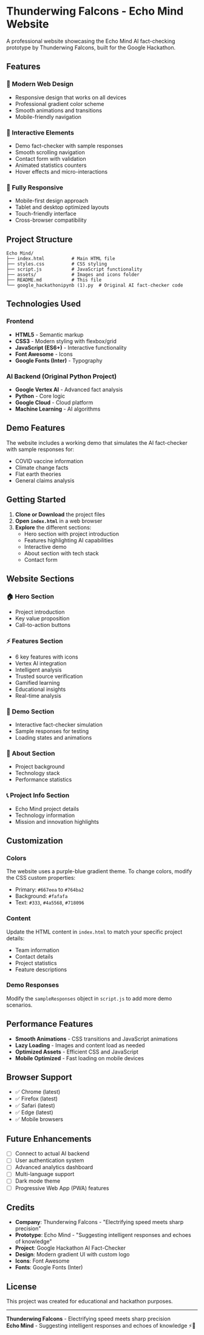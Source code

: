 # Thunderwing Falcons - Echo Mind Website

A professional website showcasing the Echo Mind AI fact-checking prototype by Thunderwing Falcons, built for the Google Hackathon.

## Features

### 🎨 Modern Web Design
- Responsive design that works on all devices
- Professional gradient color scheme
- Smooth animations and transitions
- Mobile-friendly navigation

### 🚀 Interactive Elements
- Demo fact-checker with sample responses
- Smooth scrolling navigation
- Contact form with validation
- Animated statistics counters
- Hover effects and micro-interactions

### 📱 Fully Responsive
- Mobile-first design approach
- Tablet and desktop optimized layouts
- Touch-friendly interface
- Cross-browser compatibility

## Project Structure

```
Echo Mind/
├── index.html          # Main HTML file
├── styles.css          # CSS styling
├── script.js           # JavaScript functionality
├── assets/             # Images and icons folder
├── README.md           # This file
└── google_hackathonipynb (1).py  # Original AI fact-checker code
```

## Technologies Used

### Frontend
- **HTML5** - Semantic markup
- **CSS3** - Modern styling with flexbox/grid
- **JavaScript (ES6+)** - Interactive functionality
- **Font Awesome** - Icons
- **Google Fonts (Inter)** - Typography

### AI Backend (Original Python Project)
- **Google Vertex AI** - Advanced fact analysis
- **Python** - Core logic
- **Google Cloud** - Cloud platform
- **Machine Learning** - AI algorithms

## Demo Features

The website includes a working demo that simulates the AI fact-checker with sample responses for:
- COVID vaccine information
- Climate change facts
- Flat earth theories
- General claims analysis

## Getting Started

1. **Clone or Download** the project files
2. **Open `index.html`** in a web browser
3. **Explore** the different sections:
   - Hero section with project introduction
   - Features highlighting AI capabilities
   - Interactive demo
   - About section with tech stack
   - Contact form

## Website Sections

### 🏠 Hero Section
- Project introduction
- Key value proposition
- Call-to-action buttons

### ⚡ Features Section
- 6 key features with icons
- Vertex AI integration
- Intelligent analysis
- Trusted source verification
- Gamified learning
- Educational insights
- Real-time analysis

### 🧪 Demo Section
- Interactive fact-checker simulation
- Sample responses for testing
- Loading states and animations

### 📖 About Section
- Project background
- Technology stack
- Performance statistics

### 📞 Project Info Section
- Echo Mind project details
- Technology information
- Mission and innovation highlights

## Customization

### Colors
The website uses a purple-blue gradient theme. To change colors, modify the CSS custom properties:
- Primary: `#667eea` to `#764ba2`
- Background: `#fafafa`
- Text: `#333`, `#4a5568`, `#718096`

### Content
Update the HTML content in `index.html` to match your specific project details:
- Team information
- Contact details
- Project statistics
- Feature descriptions

### Demo Responses
Modify the `sampleResponses` object in `script.js` to add more demo scenarios.

## Performance Features

- **Smooth Animations** - CSS transitions and JavaScript animations
- **Lazy Loading** - Images and content load as needed
- **Optimized Assets** - Efficient CSS and JavaScript
- **Mobile Optimized** - Fast loading on mobile devices

## Browser Support

- ✅ Chrome (latest)
- ✅ Firefox (latest)
- ✅ Safari (latest)
- ✅ Edge (latest)
- ✅ Mobile browsers

## Future Enhancements

- [ ] Connect to actual AI backend
- [ ] User authentication system
- [ ] Advanced analytics dashboard
- [ ] Multi-language support
- [ ] Dark mode theme
- [ ] Progressive Web App (PWA) features

## Credits

- **Company**: Thunderwing Falcons - "Electrifying speed meets sharp precision"
- **Prototype**: Echo Mind - "Suggesting intelligent responses and echoes of knowledge"
- **Project**: Google Hackathon AI Fact-Checker
- **Design**: Modern gradient UI with custom logo
- **Icons**: Font Awesome
- **Fonts**: Google Fonts (Inter)

## License

This project was created for educational and hackathon purposes.

---

**Thunderwing Falcons** - Electrifying speed meets sharp precision  
**Echo Mind** - Suggesting intelligent responses and echoes of knowledge ⚡🦅
